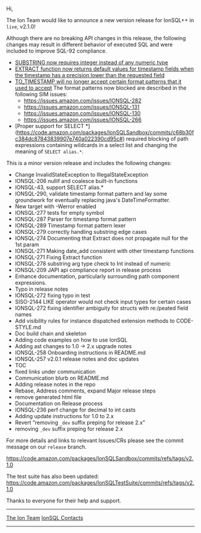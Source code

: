 Hi, 

The Ion Team would like to announce a new version release for IonSQL++ in `live`, v2.1.0!

Although there are no breaking API changes in this release, the following changes may result in different behavior 
of executed SQL and were included to improve SQL-92 compliance. 

- [SUBSTRING now requires integer instead of any numeric type](https://code.amazon.com/packages/IonSQLSandbox/commits/6e4dfae20c56792b8e065e6025f1ca13b561c771#)
- [EXTRACT function now returns default values for timestamp fields when the timestamp has a precision lower than the requested field](https://code.amazon.com/packages/IonSQLSandbox/commits/6ecf875ce40005d3d2bc56d80a63a6b9bbd57f82#)
- [TO_TIMESTAMP will no longer accept certain format patterns that it used to accept](https://code.amazon.com/packages/IonSQLSandbox/commits/6fbbeaf69d485ac89c95951924431b867ba99b8e#)  The format patterns now blocked are described in the following SIM issues:
  - https://issues.amazon.com/issues/IONSQL-282
  - https://issues.amazon.com/issues/IONSQL-131
  - https://issues.amazon.com/issues/IONSQL-130
  - https://issues.amazon.com/issues/IONSQL-266
- [Proper support for SELECT *] (https://code.amazon.com/packages/IonSQLSandbox/commits/c68b30fc384dc87843839907e740a022390cd95c#) required blocking of path expressions containing wildcards in a select list and changing the meaning of `SELECT alias.*`.

This is a minor version release and includes the following changes: 

* Change InvalidStateException to IllegalStateException
* IONSQL-206 nullif and coalesce built-in functions
* IONSQL-43, support SELECT alias.*
* IONSQL-290, validate timestamp format pattern and lay some groundwork for eventually replacing java's DateTimeFormatter.
* New target with -Werror enabled
* IONSQL-277 tests for empty symbol
* IONSQL-287 Parser for timestamp format pattern
* IONSQL-289 Timestamp format pattern lexer
* IONSQL-279 correctly handling substring edge cases
* IONSQL-274 Documenting that Extract does not propagate null for the 1st param
* IONSQL-271 Making date_add consistent with other timestamp functions
* IONSQL-271 Fixing Extract function
* IONSQL-278 substring arg type check to Int instead of numeric
* IONSQL-209 JAPI api compliance report in release process
* Enhance documentation, particularly surrounding path component expressions.
* Typo in release notes
* IONSQL-272 fixing typo in test
* SISO-2144 LIKE operator would not check input types for certain cases
* IONSQL-272 fixing identifier ambiguity for structs with re:/peated field names
* Add visibility rules for instance dispatched extension methods to CODE-STYLE.md
* Doc build chain and skeleton
* Adding code examples on how to use IonSQL
* Adding ast changes to 1.0 -> 2.x upgrade notes
* IONSQL-258 Onboarding instructions in README.md
* IONSQL-257 v2.0.1 release notes and doc updates
* TOC
* fixed links under communication
* Communication blurb on README.md
* Adding release notes in the repo
* Rebase, Address comments, expand Major release steps
* remove generated html file
* Documentation on Release process
* IONSQL-236 perf change for decimal to int casts
* Adding update instructions for 1.0 to 2.x
* Revert "removing `_dev` suffix preping for release 2.x"
* removing `_dev` suffix preping for release 2.x

For more details and links to relevant Issues/CRs please see the commit message on our `release` branch.

https://code.amazon.com/packages/IonSQLSandbox/commits/refs/tags/v2.1.0

The test suite has also been updated:  https://code.amazon.com/packages/IonSQLTestSuite/commits/refs/tags/v2.1.0

Thanks to everyone for their help and support. 

---
   [The Ion Team](https://w.amazon.com/index.php/Team%20Ion)
   [IonSQL Contacts](https://w.amazon.com/index.php/Ion/SQL%2B%2B#Communication)
____